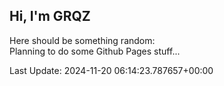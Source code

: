 ## Hi, I'm GRQZ
Here should be something random:  
Planning to do some Github Pages stuff...


Last Update: 2024-11-20 06:14:23.787657+00:00
